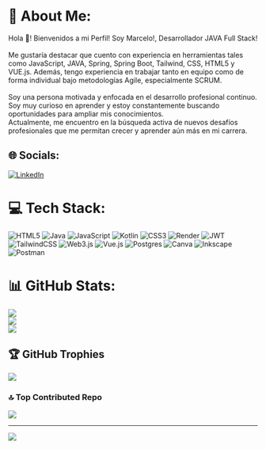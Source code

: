 # 💫 About Me:
Hola 👋! Bienvenidos a mi Perfil! Soy Marcelo!, Desarrollador JAVA Full Stack!<br><br>Me gustaría destacar que cuento con experiencia en herramientas tales como JavaScript, JAVA, Spring, Spring Boot, Tailwind, CSS, HTML5 y VUE.js. Además, tengo experiencia en trabajar tanto en equipo como de forma individual bajo metodologías Agile, especialmente SCRUM. <br><br>Soy una persona motivada y enfocada en el desarrollo profesional continuo. Soy muy curioso en aprender y estoy constantemente buscando oportunidades para ampliar mis conocimientos.<br>Actualmente, me encuentro en la búsqueda activa de nuevos desafíos profesionales que me permitan crecer y aprender aún más en mi carrera.<br>


## 🌐 Socials:
[![LinkedIn](https://img.shields.io/badge/LinkedIn-%230077B5.svg?logo=linkedin&logoColor=white)](https://linkedin.com/in/https://www.linkedin.com/in/marcelo-puga/) 

# 💻 Tech Stack:
![HTML5](https://img.shields.io/badge/html5-%23E34F26.svg?style=for-the-badge&logo=html5&logoColor=white) ![Java](https://img.shields.io/badge/java-%23ED8B00.svg?style=for-the-badge&logo=openjdk&logoColor=white) ![JavaScript](https://img.shields.io/badge/javascript-%23323330.svg?style=for-the-badge&logo=javascript&logoColor=%23F7DF1E) ![Kotlin](https://img.shields.io/badge/kotlin-%237F52FF.svg?style=for-the-badge&logo=kotlin&logoColor=white) ![CSS3](https://img.shields.io/badge/css3-%231572B6.svg?style=for-the-badge&logo=css3&logoColor=white) ![Render](https://img.shields.io/badge/Render-%46E3B7.svg?style=for-the-badge&logo=render&logoColor=white) ![JWT](https://img.shields.io/badge/JWT-black?style=for-the-badge&logo=JSON%20web%20tokens) ![TailwindCSS](https://img.shields.io/badge/tailwindcss-%2338B2AC.svg?style=for-the-badge&logo=tailwind-css&logoColor=white) ![Web3.js](https://img.shields.io/badge/web3.js-F16822?style=for-the-badge&logo=web3.js&logoColor=white) ![Vue.js](https://img.shields.io/badge/vue.js-%2335495e.svg?style=for-the-badge&logo=vuedotjs&logoColor=%234FC08D) ![Postgres](https://img.shields.io/badge/postgres-%23316192.svg?style=for-the-badge&logo=postgresql&logoColor=white) ![Canva](https://img.shields.io/badge/Canva-%2300C4CC.svg?style=for-the-badge&logo=Canva&logoColor=white) ![Inkscape](https://img.shields.io/badge/Inkscape-e0e0e0?style=for-the-badge&logo=inkscape&logoColor=080A13) ![Postman](https://img.shields.io/badge/Postman-FF6C37?style=for-the-badge&logo=postman&logoColor=white)
# 📊 GitHub Stats:
![](https://github-readme-stats.vercel.app/api?username=MarceloPuga&theme=tokyonight&hide_border=false&include_all_commits=true&count_private=false)<br/>
![](https://github-readme-streak-stats.herokuapp.com/?user=MarceloPuga&theme=tokyonight&hide_border=false)<br/>
![](https://github-readme-stats.vercel.app/api/top-langs/?username=MarceloPuga&theme=tokyonight&hide_border=false&include_all_commits=true&count_private=false&layout=compact)

## 🏆 GitHub Trophies
![](https://github-profile-trophy.vercel.app/?username=MarceloPuga&theme=tokyonight&no-frame=false&no-bg=true&margin-w=4)

### 🔝 Top Contributed Repo
![](https://github-contributor-stats.vercel.app/api?username=MarceloPuga&limit=5&theme=tokyonight&combine_all_yearly_contributions=true)

---
[![](https://visitcount.itsvg.in/api?id=MarceloPuga&icon=0&color=0)](https://visitcount.itsvg.in)

<!-- Proudly created with GPRM ( https://gprm.itsvg.in ) -->
